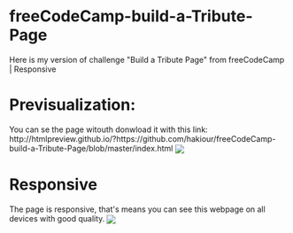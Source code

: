 # freeCodeCamp-build-a-Tribute-Page
Here is my version of challenge "Build a Tribute Page" from freeCodeCamp | Responsive

<h1>Previsualization:</h1>
You can se the page witouth donwload it with this link: http://htmlpreview.github.io/?https://github.com/hakiour/freeCodeCamp-build-a-Tribute-Page/blob/master/index.html

<img align="center" src="http://i.imgur.com/f6mWEbD.png">

<h1>Responsive</h1> The page is responsive, that's means you can see this webpage on all devices with good quality.

<img align="center" src="http://i.imgur.com/SWonf9y.png">
